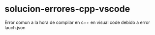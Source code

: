 # solucion-errores-cpp-vscode
Error comun a la hora de compilar en c++ en visual code debido a error lauch.json
